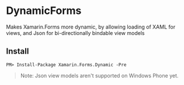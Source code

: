 # DynamicForms
Makes Xamarin.Forms more dynamic, by allowing loading of XAML for views, and Json for bi-directionally bindable view models

## Install

    PM> Install-Package Xamarin.Forms.Dynamic -Pre


> Note: Json view models aren't supported on Windows Phone yet. 